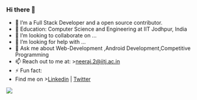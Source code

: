 ### Hi there 👋




- 🔭 I’m a Full Stack Developer and a open source contributor.
- 💼 Education: Computer Science and Engineering at IIT Jodhpur, India
- 👯 I’m looking to collaborate on ...
- 🤔 I’m looking for help with ...
- 💬 Ask me about Web-Development ,Android Development,Competitive Programming
- 📫 Reach out to me at: >neeraj.2@iitj.ac.in
- ⚡ Fun fact:
- Find me on >[Linkedin](https://www.linkedin.com/in/neeraj-anand-b7822b190/) | [Twitter](https://twitter.com/neeraj__anand)
<img src="https://github-readme-stats.vercel.app/api?username=neeraj-2&&show_icons=true&title_color=ffffff&icon_color=bb2acf&text_color=daf7dc&bg_color=151515"/>

